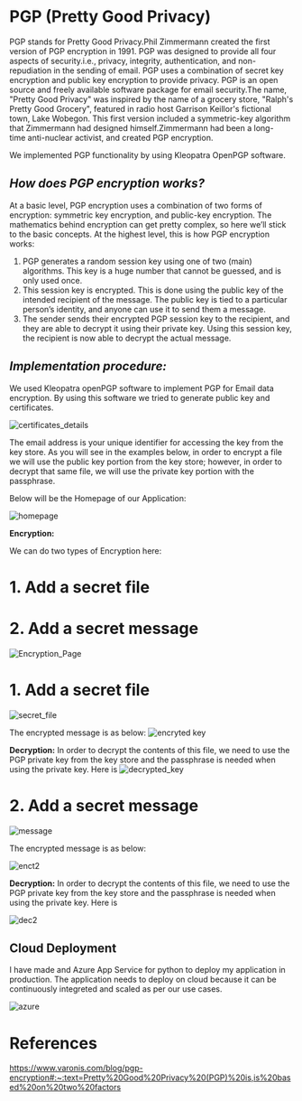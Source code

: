 # PGP (Pretty Good Privacy)
PGP stands for Pretty Good Privacy.Phil Zimmermann created the first version of PGP encryption in 1991. PGP was designed to provide all four aspects of security.i.e., privacy, integrity, authentication, and non-repudiation in the sending of email. PGP uses a combination of secret key encryption and public key encryption to provide privacy. PGP is an open source and freely available software package for email security.The name, "Pretty Good Privacy" was inspired by the name of a grocery store, "Ralph's Pretty Good Grocery", featured in radio host Garrison Keillor's fictional town, Lake Wobegon. This first version included a symmetric-key algorithm that Zimmermann had designed himself.Zimmermann had been a long-time anti-nuclear activist, and created PGP encryption.

We implemented PGP functionality by using Kleopatra OpenPGP software. 

## _How does PGP encryption works?_
At a basic level, PGP encryption uses a combination of two forms of encryption: symmetric key encryption, and public-key encryption.
The mathematics behind encryption can get pretty complex, so here we’ll stick to the basic concepts. At the highest level, this is how PGP encryption works:

1. PGP generates a random session key using one of two (main) algorithms. This key is a huge number that cannot be guessed, and is only used once.
2. This session key is encrypted. This is done using the public key of the intended recipient of the message. The public key is tied to a particular person’s identity, and anyone can use it to send them a message.
3. The sender sends their encrypted PGP session key to the recipient, and they are able to decrypt it using their private key. Using this session key, the recipient is now able to decrypt the actual message.


## _Implementation procedure:_

We used Kleopatra openPGP software to implement PGP for Email data encryption. By using this software we tried to generate public key and certificates.

![certificates_details](https://user-images.githubusercontent.com/58663029/168425231-953edcdd-ad24-4372-9ebe-ae9abc56e68b.png)

The email address is your unique identifier for accessing the key from the key store. As you will see in the examples below, in order to encrypt a file we will use the public key portion from the key store; however, in order to decrypt that same file, we will use the private key portion with the passphrase.

Below will be the Homepage of our Application:

![homepage](https://user-images.githubusercontent.com/58663029/168425277-1c6d8a9a-fa55-43d9-bc5a-9733e6c7f0e7.png)

**Encryption:**

We can do two types of Encryption here:

# 1. Add a secret file
# 2. Add a secret message
![Encryption_Page](https://user-images.githubusercontent.com/58663029/168425314-29347b76-6699-47df-b358-50ccf279281f.png)

# 1. Add a secret file
![secret_file](https://user-images.githubusercontent.com/58663029/168425415-7e8dff14-7c58-48db-80fa-d59a2e1a29e3.png)

The encrypted message is as below:
![encryted key](https://user-images.githubusercontent.com/58663029/168425429-37989d73-b3d6-4fbb-8802-2c4c81bdc759.png)


**Decryption:**
In order to decrypt the contents of this file, we need to use the PGP private key from the key store and the passphrase is needed when using the private key. Here is 
![decrypted_key](https://user-images.githubusercontent.com/58663029/168425503-b6c9cee0-09e7-43da-940b-f32975725f83.png)


# 2. Add a secret message
![message](https://user-images.githubusercontent.com/58663029/168425796-75f1f4d0-786e-4f59-9d59-cc5e2e1f95ff.png)

The encrypted message is as below:


![enct2](https://user-images.githubusercontent.com/58663029/168425547-b7765f69-df0e-484b-b5b5-e5697659f6fd.png)


**Decryption:**
In order to decrypt the contents of this file, we need to use the PGP private key from the key store and the passphrase is needed when using the private key. Here is 

![dec2](https://user-images.githubusercontent.com/58663029/168425832-34f4d5e8-8ae0-4195-9a68-c724b361401b.png)

## Cloud Deployment

I have made and Azure App Service for python to deploy my application in production. The application needs to deploy on cloud because it can be continuously integreted and scaled as per our use cases.


![azure](https://user-images.githubusercontent.com/58663029/168425722-fea438c9-f0b3-4e63-82ce-36012c99811d.png)


# References


https://www.varonis.com/blog/pgp-encryption#:~:text=Pretty%20Good%20Privacy%20(PGP)%20is,is%20based%20on%20two%20factors


